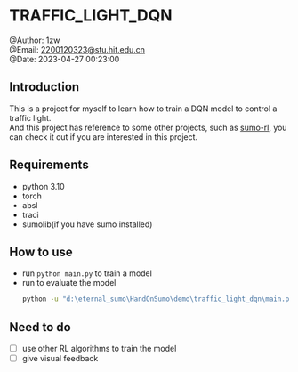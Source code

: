# TRAFFIC_LIGHT_DQN

@Author: 1zw  
@Email: 2200120323@stu.hit.edu.cn  
@Date: 2023-04-27 00:23:00

## Introduction
This is a project for myself to learn how to train a DQN model to control a traffic light.  
And this project has reference to some other projects, such as [sumo-rl](https://github.com/LucasAlegre/sumo-rl), you can check it out if you are interested in this project.

## Requirements
- python 3.10
- torch
- absl
- traci
- sumolib(if you have sumo installed)

## How to use
- run `python main.py` to train a model
- run to evaluate the model 
  ```bash
  python -u "d:\eternal_sumo\HandOnSumo\demo\traffic_light_dqn\main.py" --use_gui --num_episodes=1 --network_file=weights/weights_20221020.pth --mode=eval
  ```
## Need to do
- [ ] use other RL algorithms to train the model
- [ ] give visual feedback 